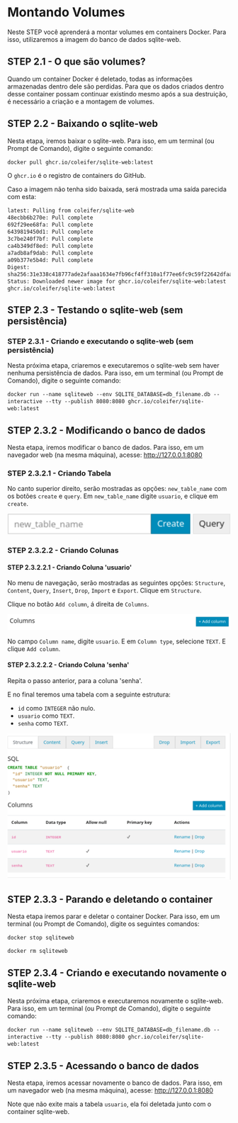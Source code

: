 # Montando Volumes

Neste STEP você aprenderá a montar volumes em containers Docker. Para isso, utilizaremos a imagem do banco de dados sqlite-web.

## STEP 2.1 - O que são volumes?

Quando um container Docker é deletado, todas as informações armazenadas dentro dele são perdidas. Para que os dados criados dentro desse container possam continuar existindo mesmo após a sua destruição, é necessário a criação e a montagem de volumes.

## STEP 2.2 - Baixando o sqlite-web

Nesta etapa, iremos baixar o sqlite-web. Para isso, em um terminal (ou Prompt de Comando), digite o seguinte comando:

```
docker pull ghcr.io/coleifer/sqlite-web:latest
```

O ```ghcr.io``` é o registro de containers do GitHub.

Caso a imagem não tenha sido baixada, será mostrada uma saída parecida com esta:

```
latest: Pulling from coleifer/sqlite-web
48ecbb6b270e: Pull complete 
692f29ee68fa: Pull complete 
6439819450d1: Pull complete 
3c7be240f7bf: Pull complete 
ca4b349df8ed: Pull complete 
a7adb8af9dab: Pull complete 
a09b377e5b4d: Pull complete 
Digest: sha256:31e338c418777ade2afaaa1634e7fb96cf4ff310a1f77ee6fc9c59f22642dfaa
Status: Downloaded newer image for ghcr.io/coleifer/sqlite-web:latest
ghcr.io/coleifer/sqlite-web:latest
```

## STEP 2.3 - Testando o sqlite-web (sem persistência)

### STEP 2.3.1 - Criando e executando o sqlite-web (sem persistência)

Nesta próxima etapa, criaremos e executaremos o sqlite-web sem haver nenhuma persistência de dados. Para isso, em um terminal (ou Prompt de Comando), digite o seguinte comando:

```
docker run --name sqliteweb --env SQLITE_DATABASE=db_filename.db --interactive --tty --publish 8080:8080 ghcr.io/coleifer/sqlite-web:latest
```

## STEP 2.3.2 - Modificando o banco de dados

Nesta etapa, iremos modificar o banco de dados. Para isso, em um navegador web (na mesma máquina), acesse: http://127.0.0.1:8080

### STEP 2.3.2.1 - Criando Tabela

No canto superior direito, serão mostradas as opções: ```new_table_name``` com os botões ```create``` e ```query```. Em ```new_table_name``` digite ```usuario```, e clique em ```create```.

<img src="../imagens/criacao-tabela-sqliteweb.png" alt="Captura de tela do canto superior direito do sqlite web, mostrando opção de criação de tabela.">

### STEP 2.3.2.2 - Criando Colunas

#### STEP 2.3.2.2.1 - Criando Coluna 'usuario'

No menu de navegação, serão mostradas as seguintes opções: ```Structure```, ```Content```, ```Query```, ```Insert```, ```Drop```, ```Import``` e ```Export```. Clique em ```Structure```.

Clique no botão ```Add column```, á direita de ```Columns```.

<img src="../imagens/criacao-coluna-sqliteweb.png" alt="Captura de tela do menu 'Structure' da tabela 'usuario' com o título 'Coluna' á direita com o botão 'Add column'."/>

No campo ```Column name```, digite ```usuario```. E em ```Column type```, selecione ```TEXT```. E clique ```Add column```.

#### STEP 2.3.2.2.2 - Criando Coluna 'senha'

Repita o passo anterior, para a coluna 'senha'.

E no final teremos uma tabela com a seguinte estrutura:
- ```id``` como ```INTEGER``` não nulo.
- ```usuario``` como ```TEXT```.
- ```senha``` como ```TEXT```.

<img src="../imagens/estrutura-tabela-usuario-sqliteweb.png" alt="Captura de tela do menu Captura de tela do menu 'Structure' da tabela 'usuario' com a estrutura criada."/>

## STEP 2.3.3 - Parando e deletando o container

Nesta etapa iremos parar e deletar o container Docker. Para isso, em um terminal (ou Prompt de Comando), digite os seguintes comandos:

```
docker stop sqliteweb
```

```
docker rm sqliteweb
```

## STEP 2.3.4 - Criando e executando novamente o sqlite-web

Nesta próxima etapa, criaremos e executaremos novamente o sqlite-web. Para isso, em um terminal (ou Prompt de Comando), digite o seguinte comando:

```
docker run --name sqliteweb --env SQLITE_DATABASE=db_filename.db --interactive --tty --publish 8080:8080 ghcr.io/coleifer/sqlite-web:latest
```

## STEP 2.3.5 - Acessando o banco de dados

Nesta etapa, iremos acessar novamente o banco de dados. Para isso, em um navegador web (na mesma máquina), acesse: http://127.0.0.1:8080

Note que não exite mais a tabela ```usuario```, ela foi deletada junto com o container sqlite-web.